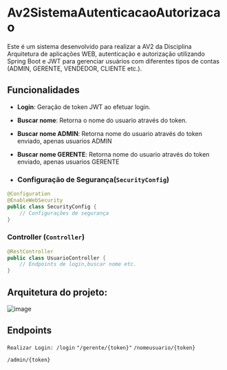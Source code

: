 # Av2SistemaAutenticacaoAutorizacao
Este é um sistema desenvolvido para realizar a AV2 da Disciplina Arquitetura de aplicações WEB, autenticação e autorização utilizando Spring Boot e JWT para gerenciar usuários com diferentes tipos de contas (ADMIN, GERENTE, VENDEDOR, CLIENTE etc.).

## Funcionalidades

- **Login**: Geração de token JWT ao efetuar login.
- **Buscar nome**: Retorna o nome do usuario através do token.
- **Buscar nome ADMIN**: Retorna nome do usuario através do token enviado, apenas usuarios ADMIN
- **Buscar nome GERENTE**: Retorna nome do usuario através do token enviado, apenas usuarios GERENTE

- ### Configuração de Segurança(`SecurityConfig`)

```java
@Configuration
@EnableWebSecurity
public class SecurityConfig {
    // Configurações de segurança
}
```
### Controller (`Controller`)
```java
@RestController
public class UsuarioController {
    // Endpoints de login,buscar nome etc.
}
```
## Arquitetura do projeto:

![image](https://github.com/GustavoJorgge/Av2SistemaAutenticacaoAutorizacao/assets/99773984/5c6d751d-a575-4f1c-8972-1293f55bb9b4)

## Endpoints
`Realizar Login: /login`
`"/gerente/{token}"`
`/nomeusuario/{token}`

`/admin/{token}`
